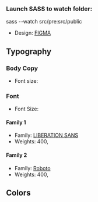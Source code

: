 ### Launch SASS to watch folder:

sass --watch src/pre:src/public

- Design: [FIGMA](https://www.figma.com/file/b4FE5jKE4SVKBSNvjpNd6j/spizjuAlcohol?node-id=0%3A1)

## Typography

### Body Copy

- Font size:

### Font

- Font Size:

#### Family 1

- Family: [LIBERATION SANS](https://www.dafont.com/liberation-serif.font)
- Weights: 400,

#### Family 2

- Family: [Roboto](https://fonts.google.com/specimen/Roboto)
- Weights: 400,

## Colors
